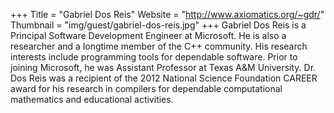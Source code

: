 +++
Title = "Gabriel Dos Reis"
Website = "http://www.axiomatics.org/~gdr/"
Thumbnail = "img/guest/gabriel-dos-reis.jpg"
+++
Gabriel Dos Reis is a Principal Software Development Engineer at Microsoft. He is also a researcher and a longtime member of the C++ community.  His research interests include programming tools for dependable software. Prior to joining Microsoft, he was Assistant Professor at Texas A&M University.  Dr. Dos Reis was a recipient of the 2012 National Science Foundation CAREER award for his research in compilers for dependable computational mathematics and educational activities.
